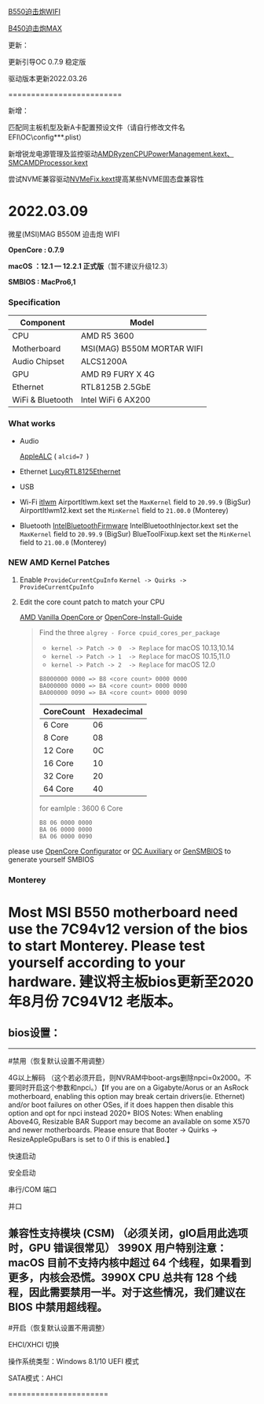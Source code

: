  [B550迫击炮WIFI](https://github.com/gandaxi/MSI-b550m-mortar-WIFI-macOS-Monterey/releases/download/B550%E6%88%96X570%E4%B8%BB%E6%9D%BF/EFI-oc0.7.9-.6-12.+b550.WIFI+R.RX.A.+.USB.zip)
 
 [B450迫击炮MAX](https://github.com/gandaxi/MSI-b550m-mortar-WIFI-macOS-Monterey/releases/download/B450%E6%88%96%E4%BB%A5%E4%B8%8B%E4%B8%BB%E6%9D%BF/EFI.zip)

更新：

更新引导OC 0.7.9 稳定版

驱动版本更新2022.03.26

=========================

新增：

匹配同主板机型及新A卡配置预设文件（请自行修改文件名EFI\OC\config***.plist）

新增锐龙电源管理及监控驱动[AMDRyzenCPUPowerManagement.kext、SMCAMDProcessor.kext](https://github.com/trulyspinach/SMCAMDProcessor)

尝试NVME兼容驱动[NVMeFix.kext](https://github.com/acidanthera/NVMeFix)提高某些NVME固态盘兼容性

2022.03.09
==========================


微星(MSI)MAG B550M 迫击炮 WIFI

**OpenCore : 0.7.9**

**macOS ：12.1 — 12.2.1 正式版**（暂不建议升级12.3）

**SMBIOS : MacPro6,1**

### Specification

| **Component**       | **Model**                  |
| ------------------- | -------------------------- |
| CPU                 | AMD R5 3600                |
| Motherboard         | MSI(MAG) B550M MORTAR WIFI |
| Audio Chipset       | ALCS1200A                  |
| GPU                 | AMD R9 FURY X 4G           |
| Ethernet            | RTL8125B 2.5GbE            |
| WiFi & Bluetooth    | Intel WiFi 6 AX200         |

### What works

- Audio

  [AppleALC](https://github.com/acidanthera/AppleALC) ( `alcid=7 `)

- Ethernet
  [LucyRTL8125Ethernet](https://github.com/Mieze/LucyRTL8125Ethernet)

- USB

- Wi-Fi
  [itlwm](https://github.com/OpenIntelWireless/itlwm)
  AirportItlwm.kext set the `MaxKernel` field to `20.99.9` (BigSur)
  AirportItlwm12.kext set the `MinKernel` field to `21.00.0` (Monterey)

- Bluetooth
  [IntelBluetoothFirmware](https://github.com/OpenIntelWireless/IntelBluetoothFirmware)
  IntelBluetoothInjector.kext set the `MaxKernel` field to `20.99.9` (BigSur)
  BlueToolFixup.kext set the `MinKernel` field to `21.00.0` (Monterey)

### NEW AMD Kernel Patches

1. Enable `ProvideCurrentCpuInfo`
   `Kernel -> Quirks -> ProvideCurrentCpuInfo`

2. Edit the core count patch to match your CPU

   [AMD Vanilla OpenCore o](https://github.com/AMD-OSX/AMD_Vanilla/tree/master)r [OpenCore-Install-Guide](https://dortania.github.io/OpenCore-Install-Guide/extras/monterey.html#amd-patches)

   > Find the three `algrey - Force cpuid_cores_per_package`
   >
   > - `kernel -> Patch -> 0  -> Replace` for macOS 10.13,10.14
   > - `kernel -> Patch -> 1  -> Replace` for macOS 10.15,11.0
   > - `kernel -> Patch -> 2  -> Replace` for macOS 12.0
   >
   > ```
   > B8000000 0000 => B8 <core count> 0000 0000
   > BA000000 0000 => BA <core count> 0000 0000
   > BA000000 0090 => BA <core count> 0000 0090
   > ```
   >
   > | CoreCount | Hexadecimal |
   > | --------- | ----------- |
   > | 6 Core    | 06          |
   > | 8 Core    | 08          | 
   > | 12 Core   | 0C          |
   > | 16 Core   | 10          |
   > | 32 Core   | 20          |
   > | 64 Core   | 40          |
   >
   > for eamlple : 3600 6 Core
   > ```
   > B8 06 0000 0000
   > BA 06 0000 0000
   > BA 06 0000 0090
   > ```
   >
please use [OpenCore Configurator](https://mackie100projects.altervista.org/opencore-configurator/) or  [OC Auxiliary](https://github.com/ic005k/QtOpenCoreConfig)  or  [GenSMBIOS](https://github.com/corpnewt/GenSMBIOS)  to generate yourself SMBIOS

### Monterey
Most MSI B550 motherboard need use the 7C94v12 version of the bios to start Monterey. Please test yourself according to your hardware.
建议将主板bios更新至2020年8月份 7C94V12 老版本。
==== 
## bios设置：
----  
#禁用（恢复默认设置不用调整）
  
  4G以上解码
（这个若必须开启，则NVRAM中boot-args删除npci=0x2000。不要同时开启这个参数和npci。）【If you are on a Gigabyte/Aorus or an AsRock motherboard, enabling this option may break certain drivers(ie. Ethernet) and/or boot failures on other OSes, if it does happen then disable this option and opt for npci instead
2020+ BIOS Notes: When enabling Above4G, Resizable BAR Support may become an available on some X570 and newer motherboards. Please ensure that Booter -> Quirks -> ResizeAppleGpuBars is set to 0 if this is enabled.】
  
  快速启动
  
  安全启动
  
  串行/COM 端口
  
  并口
  
  兼容性支持模块 (CSM)
（必须关闭，gIO启用此选项时，GPU 错误很常见）
3990X 用户特别注意：macOS 目前不支持内核中超过 64 个线程，如果看到更多，内核会恐慌。3990X CPU 总共有 128 个线程，因此需要禁用一半。对于这些情况，我们建议在 BIOS 中禁用超线程。
----
#开启（恢复默认设置不用调整）
  
EHCI/XHCI 切换
  
操作系统类型：Windows 8.1/10 UEFI 模式
  
SATA模式：AHCI

======================
